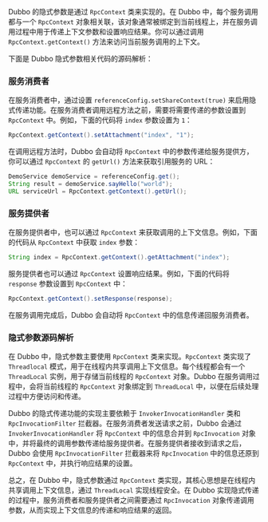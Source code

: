 Dubbo 的隐式参数是通过 `RpcContext` 类来实现的。在 Dubbo 中，每个服务调用都与一个 `RpcContext` 对象相关联，该对象通常被绑定到当前线程上，并在服务调用过程中用于传递上下文参数和设置响应结果。你可以通过调用 `RpcContext.getContext()` 方法来访问当前服务调用的上下文。

下面是 Dubbo 隐式参数相关代码的源码解析：

### 服务消费者

在服务消费者中，通过设置 `referenceConfig.setShareContext(true)` 来启用隐式传递功能。在服务消费者调用远程方法之前，需要将需要传递的参数设置到 `RpcContext` 中。例如，下面的代码将 `index` 参数设置为 `1`：

```java
RpcContext.getContext().setAttachment("index", "1");
```

在调用远程方法时，Dubbo 会自动将 `RpcContext` 中的参数传递给服务提供方，你可以通过 `RpcContext` 的 `getUrl()` 方法来获取引用服务的 URL：

```java
DemoService demoService = referenceConfig.get();
String result = demoService.sayHello("world");
URL serviceUrl = RpcContext.getContext().getUrl();
```

### 服务提供者

在服务提供者中，也可以通过 `RpcContext` 来获取调用的上下文信息。例如，下面的代码从 `RpcContext` 中获取 `index` 参数：

```java
String index = RpcContext.getContext().getAttachment("index");
```

服务提供者也可以通过 `RpcContext` 设置响应结果。例如，下面的代码将 `response` 参数设置到 `RpcContext` 中：

```java
RpcContext.getContext().setResponse(response);
```

在服务调用完成后，Dubbo 会自动将 `RpcContext` 中的信息传递回服务消费者。

### 隐式参数源码解析

在 Dubbo 中，隐式参数主要使用 `RpcContext` 类来实现。`RpcContext` 类实现了 `Threadlocal` 模式，用于在线程内共享调用上下文信息。每个线程都会有一个 `ThreadLocal` 实例，用于存储当前线程的 `RpcContext` 对象。Dubbo 在服务调用过程中，会将当前线程的 `RpcContext` 对象绑定到 `ThreadLocal` 中，以便在后续处理过程中方便访问和传递。

Dubbo 的隐式传递功能的实现主要依赖于 `InvokerInvocationHandler` 类和 `RpcInvocationFilter` 拦截器。在服务消费者发送请求之前，Dubbo 会通过 `InvokerInvocationHandler` 将 `RpcContext` 中的信息合并到 `RpcInvocation` 对象中，并将最终的调用参数传递给服务提供者。在服务提供者接收到请求之后，Dubbo 会使用 `RpcInvocationFilter` 拦截器来将 `RpcInvocation` 中的信息还原到 `RpcContext` 中，并执行响应结果的设置。

总之，在 Dubbo 中，隐式参数通过 `RpcContext` 类实现，其核心思想是在线程内共享调用上下文信息，通过 `ThreadLocal` 实现线程安全。在 Dubbo 实现隐式传递的过程中，服务消费者和服务提供者之间需要通过 `RpcInvocation` 对象传递调用参数，从而实现上下文信息的传递和响应结果的返回。